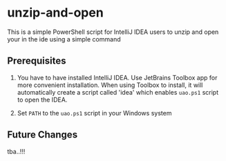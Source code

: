# unzip-and-open
This is a simple PowerShell script for IntelliJ IDEA users to unzip and open your in the ide using a simple command

## Prerequisites
1. You have to have installed IntelliJ IDEA. Use JetBrains Toolbox app for more convenient installation. When using Toolbox to install, it will automatically create a script called 'idea' which enables `uao.ps1` script to open the IDEA.

2. Set `PATH` to the `uao.ps1` script in your Windows system 

## Future Changes
tba..!!!
